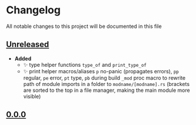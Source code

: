 # Changelog
All notable changes to this project will be documented in this file

[unreleased]: https://github.com/eugenesvk/DUMMY/compare/0.0.0...HEAD
## [Unreleased]
<!-- - __Added__ -->
  <!-- + :sparkles:  -->
  <!-- new features -->
<!-- - __Changed__ -->
  <!-- +   -->
  <!-- changes in existing functionality -->
<!-- - __Fixed__ -->
  <!-- + :beetle:  -->
  <!-- bug fixes -->
<!-- - __Deprecated__ -->
  <!-- + :poop:  -->
  <!-- soon-to-be removed features -->
<!-- - __Removed__ -->
  <!-- + :wastebasket:  -->
  <!-- now removed features -->
<!-- - __Security__ -->
  <!-- + :lock:  -->
  <!-- vulnerabilities -->

- __Added__
  + ✨ type helper functions `type_of` and `print_type_of`
  + ✨ print helper macros/aliases `p` no-panic (propagates errors),  `pp` regular, `pe` error, `pt` type, `pb` during build
  `_mod` proc macro to rewrite path of module imports in a folder to `modname/[modname].rs` (brackets are sorted to the top in a file manager, making the main module more visible)

[0.0.0]: https://github.com/eugenesvk/DUMMY/releases/tag/0.0.0
## [0.0.0]
